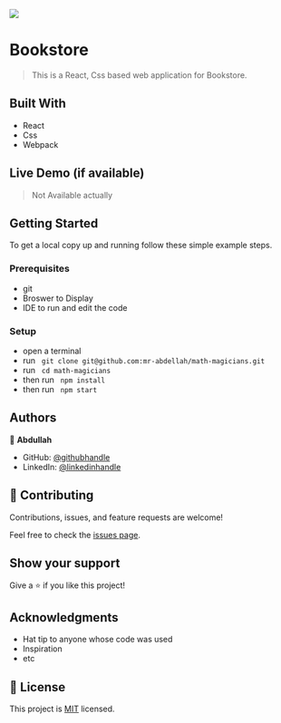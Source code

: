 ![](https://img.shields.io/badge/Microverse-blueviolet)

# Bookstore

> This is a React, Css based web application for Bookstore.


## Built With

- React
- Css
- Webpack

## Live Demo (if available)
> Not Available actually

## Getting Started

To get a local copy up and running follow these simple example steps.

### Prerequisites

- git
- Broswer to Display
- IDE to run and edit the code

### Setup

- open a terminal
- run ``` git clone git@github.com:mr-abdellah/math-magicians.git```
- run ``` cd math-magicians```
- then run ``` npm install```
- then run ``` npm start```

## Authors

👤 **Abdullah**

- GitHub: [@githubhandle](https://github.com/mr-abdellah)
- LinkedIn: [@linkedinhandle](https://www.linkedin.com/in/belkaidus/)

## 🤝 Contributing

Contributions, issues, and feature requests are welcome!

Feel free to check the [issues page](../../issues/).

## Show your support

Give a ⭐️ if you like this project!

## Acknowledgments

- Hat tip to anyone whose code was used
- Inspiration
- etc

## 📝 License

This project is [MIT](./MIT.md) licensed.
